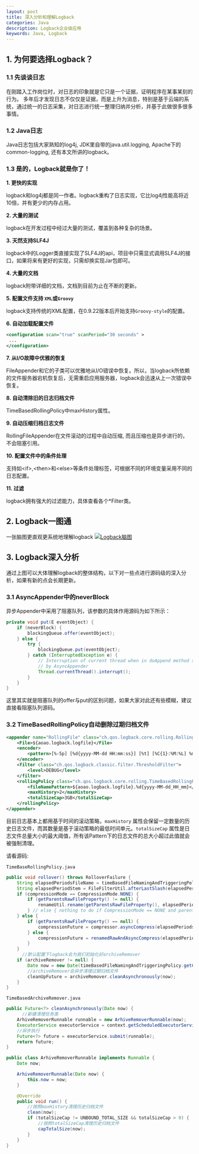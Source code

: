 ```yaml
---
layout: post
title: 深入分析和理解Logback
categories: Java
description: Logback企业级应用
keywords: Java, Logback
---
```


## 1. 为何要选择Logback？

### 1.1 先谈谈日志

   在刚踏入工作岗位时，对日志的印象就是它只是一个证据，证明程序在某事某刻的行为。
   多年后才发现日志不仅仅是证据，而是上升为消息，特别是基于云端的系统，通过统一的日志采集，对日志进行统一整理归纳并分析，并基于此做很多很多事情。

### 1.2 Java日志
   Java日志包括大家熟知的log4j, JDK里自带的java.util.logging, Apache下的common-logging, 还有本文所讲的logback。

### 1.3 是的，Logback就是你了！

**1. 更快的实现**

   logback和log4j都是同一作者。logback重构了日志实现，它比log4j性能高将近10倍，并有更少的内存占用。

**2. 大量的测试**

   logback在开发过程中经过大量的测试，覆盖到各种复杂的场景。

**3. 天然支持SLF4J**

   logback中的Logger类直接实现了SLF4J的api，项目中只需显式调用SLF4J的接口，如果将来有更好的实现，只需却换实现Jar包即可。

**4. 大量的文档**

   logback附带详细的文档，文档到目前为止在不断的更新。

**5. 配置文件支持 ``XML``或``Groovy``**

   logback支持传统的XML配置，在0.9.22版本后开始支持``Groovy-style``的配置。

**6. 自动加载配置文件**

```xml
<configuration scan="true" scanPeriod="30 seconds" > 
 ...
</configuration> 
```

**7. 从I/O故障中优雅的恢复**

   FileAppender和它的子类可以优雅地从I/O错误中恢复。所以，当logback所依赖的文件服务器宕机恢复后，无需重启应用服务器，logback会迅速从上一次错误中恢复。

**8. 自动清除旧的日志归档文件**

   TimeBasedRollingPolicy中maxHistory属性。
   
**9. 自动压缩归档日志文件**

   RollingFileAppender在文件滚动的过程中自动压缩, 而且压缩也是异步进行的，不会阻塞引用。

**10. 配置文件中的条件处理**

   支持如\<if\>,\<then\>和\<else\>等条件处理标签，可根据不同的环境变量采用不同的日志配置。

**11. 过滤**

   logback拥有强大的过滤能力，具体查看各个\*Filter类。

## 2. Logback一图通
   一张脑图更直观更系统地理解logback
[![Logback脑图](http://images.aoaojava.com/blog/logback.png)](http://images.aoaojava.com/blog/logback.png)

## 3. Logback深入分析
   通过上图可以大体理解logback的整体结构，以下对一些点进行源码级的深入分析，如果有新的点会长期更新。
### 3.1 AsyncAppender中的neverBlock
   异步Appender中采用了阻塞队列，该参数的具体作用源码为如下所示：

```java
private void put(E eventObject) {
    if (neverBlock) {
        blockingQueue.offer(eventObject);
    } else {
        try {
            blockingQueue.put(eventObject);
        } catch (InterruptedException e) {
            // Interruption of current thread when in doAppend method should not be consumed
            // by AsyncAppender
            Thread.currentThread().interrupt();
        }
    }
} 
```  

   这里其实就是阻塞队列的offer与put的区别问题，如果大家对此还有些模糊，建议直接看阻塞队列源码。

### 3.2 TimeBasedRollingPolicy自动删除过期归档文件

```xml
<appender name="RollingFile" class="ch.qos.logback.core.rolling.RollingFileAppender">
    <File>${aoao.logback.logfile}</File>
    <encoder>
        <pattern>[%-5p] [%d{yyyy-MM-dd HH:mm:ss}] [%t] [%C{1}:%M:%L] %m%n</pattern>
    </encoder>
    <filter class="ch.qos.logback.classic.filter.ThresholdFilter">
        <level>DEBUG</level>
    </filter>
    <rollingPolicy class="ch.qos.logback.core.rolling.TimeBasedRollingPolicy">
        <fileNamePattern>${aoao.logback.logfile}.%d{yyyy-MM-dd_HH_mm}</fileNamePattern>
        <maxHistory>2</maxHistory>
        <totalSizeCap>3GB</totalSizeCap>
    </rollingPolicy>
</appender>
```
目前日志基本上都用基于时间的滚动策略，``maxHistory`` 属性会保留一定数量的历史日志文件，而其数量是基于滚动策略的最低时间单元。``totalSizeCap`` 属性是日志文件总量大小的最大阈值，所有该Pattern下的日志文件的总大小超过此值就会被强制清理。

请看源码:

``TimeBaseRollingPolicy.java``

```java
public void rollover() throws RolloverFailure {
    String elapsedPeriodsFileName = timeBasedFileNamingAndTriggeringPolicy.getElapsedPeriodsFileName();
    String elapsedPeriodStem = FileFilterUtil.afterLastSlash(elapsedPeriodsFileName);
    if (compressionMode == CompressionMode.NONE) {
        if (getParentsRawFileProperty() != null) {
            renameUtil.rename(getParentsRawFileProperty(), elapsedPeriodsFileName);
        } // else { nothing to do if CompressionMode == NONE and parentsRawFileProperty == null }
    } else {
        if (getParentsRawFileProperty() == null) {
            compressionFuture = compressor.asyncCompress(elapsedPeriodsFileName, elapsedPeriodsFileName, elapsedPeriodStem);
        } else {
            compressionFuture = renamedRawAndAsyncCompress(elapsedPeriodsFileName, elapsedPeriodStem);
        }
    }
      //默认配置下logback会为我们初始化好archiveRemover
    if (archiveRemover != null) {
        Date now = new Date(timeBasedFileNamingAndTriggeringPolicy.getCurrentTime());
        //archiveRemover会异步清理过期归档文件
        cleanUpFuture = archiveRemover.cleanAsynchronously(now);
    }
}
```

``TimeBasedArchiveRemover.java``

```java
public Future<?> cleanAsynchronously(Date now) {
      //新建清理任务类
    ArhiveRemoverRunnable runnable = new ArhiveRemoverRunnable(now);
    ExecutorService executorService = context.getScheduledExecutorService();
    //异步执行
    Future<?> future = executorService.submit(runnable);
    return future;
}

public class ArhiveRemoverRunnable implements Runnable {
    Date now;

    ArhiveRemoverRunnable(Date now) {
        this.now = now;
    }

    @Override
    public void run() {
        //按照maxHistory清理历史归档文件
        clean(now);
        if (totalSizeCap != UNBOUND_TOTAL_SIZE && totalSizeCap > 0) {
            //按照totalSizeCap清理历史归档文件
            capTotalSize(now);
        }
    }
}
```
